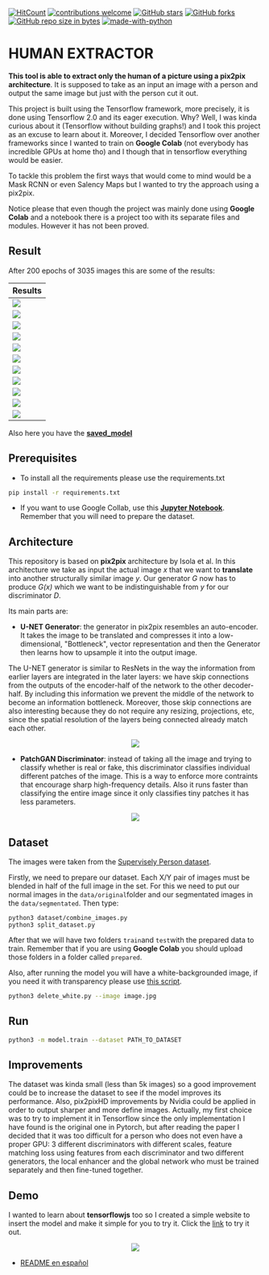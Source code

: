 [![HitCount](http://hits.dwyl.io/adriacabeza/Human-Extractor.svg)](http://hits.dwyl.io/adriacabeza/Human-Extractor)
[![contributions welcome](https://img.shields.io/badge/contributions-welcome-brightgreen.svg?style=flat)](https://github.com/adriacabeza/Human-Extractor)
[![GitHub stars](https://img.shields.io/github/stars/adriacabeza/Unnamed.svg)](https://GitHub.com/adriacabeza/Human-Extractor/stargazers/)
[![GitHub forks](https://img.shields.io/github/forks/adriacabeza/Unnamed.svg)](https://GitHub.com/adriacabeza/Human-Extractor/network/)
[![GitHub repo size in bytes](https://img.shields.io/github/repo-size/adriacabeza/Human-Extractor.svg)](https://github.com/adriacabeza/Human-Extractor)
[![made-with-python](https://img.shields.io/badge/Made%20with-Python-1f425f.svg)](https://www.python.org/)


# HUMAN EXTRACTOR

**This tool is able to extract only the human of a picture using a pix2pix architecture**. It is supposed to take as an input an image with a person and output the same image but just with the person cut it out. 

This project is built using the Tensorflow framework, more precisely, it is done using Tensorflow 2.0 and its eager execution. Why? Well, I was kinda curious about it (Tensorflow without building graphs!) and I took this project as an excuse to learn about it. Moreover, I decided Tensorflow over another frameworks since I wanted to train on **Google Colab** (not everybody has incredible GPUs at home tho) and I though that in tensorflow everything would be easier. 

To tackle this problem the first ways that would come to mind would be a Mask RCNN or even Salency Maps but I wanted to try the approach using a pix2pix. 

Notice please that even though the project was mainly done using **Google Colab** and a notebook there is a project too with its separate files and modules. However it has not been proved.


## Result

After 200 epochs of 3035 images this are some of the results: 

| Results |
|--------|
|   ![](docs/output.png)   |
|   ![](docs/output_1.png)    |
|   ![](docs/output_2.png)    |
|   ![](docs/output_3.png)    |
|   ![](docs/output_5.png)    |
|   ![](docs/output_6.png)    |
|   ![](docs/output_4.png)    |
|   ![](docs/output_7.png)    |
|   ![](docs/output_8.png)    |
|   ![](docs/output_9.png)    |
|   ![](docs/output_10.png)    |

Also here you have the **[saved_model](./saved_model)**

## Prerequisites
- To install all the requirements please use the requirements.txt
```bash
pip install -r requirements.txt
```
- If you want to use Google Collab, use this **[Jupyter Notebook](Human_extractor.ipynb)**. Remember that you will need to prepare the dataset.

## Architecture
This repository is based on **pix2pix** architecture by Isola et al. In this architecture we take as input the actual image *x* that we want to **translate** into another structurally similar image *y*. Our generator *G* now has to produce *G(x)* which we want to be indistinguishable from *y* for our discriminator *D*.

Its main parts are:
- **U-NET Generator**: the generator in pix2pix resembles an auto-encoder. It takes the image to be translated and compresses it into a low-dimensional, "Bottleneck", vector representation and then the Generator then learns how to upsample it into the output image.

The U-NET generator is similar to ResNets in the way the information from earlier layers are integrated in the later layers: we have skip connections from the outputs of the encoder-half of the network to the other decoder-half. By including this information we prevent the middle of the network to become an information bottleneck. Moreover, those skip connections are also interesting because they do not require any resizing, projections, etc, since the spatial resolution of the layers being connected already match each other.
 <p align="center">
  <img src="docs/U-net.png">
</p>

 - **PatchGAN Discriminator**: instead of taking all the image and trying to classify whether is real or fake, this discriminator classifies individual different patches of the image. This is a way to enforce more contraints that encourage sharp high-frequency details. Also it runs faster than classifying the entire image since it only classifies tiny patches it has less parameters.
 <p align="center">
  <img src="docs/patch_gan.png">
</p>


## Dataset
The images were taken from the [Supervisely Person dataset](https://hackernoon.com/releasing-supervisely-person-dataset-for-teaching-machines-to-segment-humans-1f1fc1f28469).

Firstly, we need to prepare our dataset. Each X/Y pair of images must be blended in half of the full image in the set. For this we need to put our normal images in the ```data/original```folder and our segmentated images in the ```data/segmentated```. Then type:

```
python3 dataset/combine_images.py  
python3 split_dataset.py
```

After that we will have two folders ```train```and ```test```with the prepared data to train. Remember that if you are using **Google Colab** you should upload those folders in a folder called ```prepared```.

Also, after running the model you will have a white-backgrounded image, if you need it with transparency please use [this script](./dataset/delete_white.py).

```bash
python3 delete_white.py --image image.jpg
```

## Run

```bash
python3 -m model.train --dataset PATH_TO_DATASET
```

## Improvements

The dataset was kinda small (less than 5k images) so a good improvement could be to increase the dataset to see if the model improves its performance. Also, pix2pixHD improvements by Nvidia could be applied in order to output sharper and more define images. Actually, my first choice was to try to implement it in Tensorflow since the only implementation I have found is the original one in Pytorch, but after reading the paper I decided that it was too difficult for a person who does not even have a proper GPU: 3 different discriminators with different scales, feature matching loss using features from each discriminator and two different generators, the local enhancer and the global network who must be trained separately and then fine-tuned together.

## Demo 
I wanted to learn about **tensorflowjs** too so I created a simple website to insert the model and make it simple for you to try it. Click the [link](adriacabeza.github.io/Human-Extractor) to try it out.


<p align="center">
<img src="docs/website.png">
</p>

- [README en español](README-es.md)
